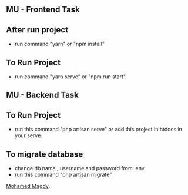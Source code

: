 ## MU - Frontend Task

## After run project
- run command "yarn" or "npm install"

## To Run Project
- run command "yarn serve" or "npm run start"

## MU - Backend Task

## To Run Project
- run this command "php artisan serve" or add this project in htdocs in your serve.

## To migrate database
- change db name , username and password from .env 
- run this command  "php artisan migrate"

[Mohamed Magdy](mohamedmagdy2891@gmail.com).
